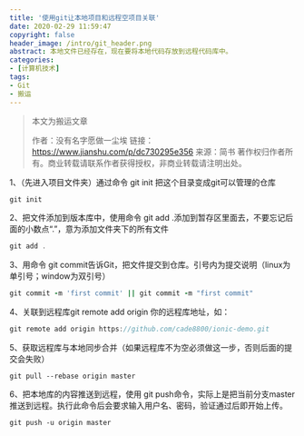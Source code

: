 ```yaml
---
title: '使用git让本地项目和远程空项目关联'
date: 2020-02-29 11:59:47
copyright: false
header_image: /intro/git_header.png
abstract: 本地文件已经存在，现在要将本地代码存放到远程代码库中。
categories:
- [计算机技术]
tags:
- Git
- 搬运
---
```


>本文为搬运文章
>
>作者：没有名字愿做一尘埃
>链接：https://www.jianshu.com/p/dc730295e356
>来源：简书
>著作权归作者所有。商业转载请联系作者获得授权，非商业转载请注明出处。



1、（先进入项目文件夹）通过命令 git init 把这个目录变成git可以管理的仓库



```kotlin
git init
```

2、把文件添加到版本库中，使用命令 git add .添加到暂存区里面去，不要忘记后面的小数点“.”，意为添加文件夹下的所有文件



```csharp
git add .
```

3、用命令 git commit告诉Git，把文件提交到仓库。引号内为提交说明（linux为单引号；window为双引号）



```ruby
git commit -m 'first commit' || git commit -m "first commit"
```

4、关联到远程库git remote add origin 你的远程库地址，如：



```csharp
git remote add origin https://github.com/cade8800/ionic-demo.git
```

5、获取远程库与本地同步合并（如果远程库不为空必须做这一步，否则后面的提交会失败）



```undefined
git pull --rebase origin master
```

6、把本地库的内容推送到远程，使用 git push命令，实际上是把当前分支master推送到远程。执行此命令后会要求输入用户名、密码，验证通过后即开始上传。



```undefined
git push -u origin master
```


